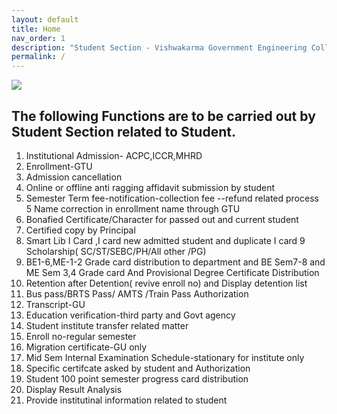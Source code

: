 ```yaml
---
layout: default
title: Home
nav_order: 1
description: "Student Section - Vishwakarma Government Engineering College"
permalink: /
---
```


![](https://sites.google.com/a/vgecg.ac.in/sts-vgecg-ac-in/_/rsrc/1436802988545/home/block-a.png)


## The following Functions are to be carried out by Student Section related to Student.
1. Institutional Admission- ACPC,ICCR,MHRD
2. Enrollment-GTU
2. Admission cancellation
3. Online or offline anti ragging affidavit submission by student
4. Semester Term fee-notification-collection fee --refund related process
5  Name correction in enrollment name through GTU
6. Bonafied Certificate/Character for passed out and current student
7. Certified copy by Principal
8. Smart Lib I Card ,I card new admitted student and duplicate I card
9 Scholarship( SC/ST/SEBC/PH/All other /PG)
10. BE1-6,ME-1-2 Grade card distribution to department and BE Sem7-8 and ME Sem 3,4 Grade card And Provisional Degree Certificate Distribution
11. Retention after Detention( revive enroll no) and Display detention list
12. Bus pass/BRTS Pass/ AMTS /Train Pass Authorization
13. Transcript-GU
14. Education verification-third party and Govt agency
15. Student institute transfer related matter
16. Enroll no-regular semester
17. Migration certificate-GU only
18. Mid Sem Internal Examination Schedule-stationary for institute only
19. Specific certifcate asked by student and Authorization
20. Student 100 point semester progress card distribution
21. Display Result Analysis
22. Provide institutinal information related to student
